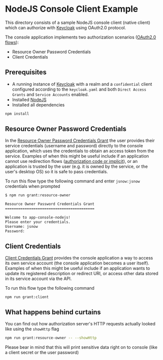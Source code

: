 # NodeJS Console Client Example

This directory consists of a sample NodeJS console client (native client)
which can authorize with [Keycloak](http://www.keycloak.org/) using OAuth2.0 protocol. 

The console application implements two authorization scenarios ([OAuth2.0 flows](https://www.digitalocean.com/community/tutorials/an-introduction-to-oauth-2)):
- Resource Owner Password Credentials
- Client Credentials

## Prerequisites

- A running instance of [Keycloak](http://www.keycloak.org/) with a realm and a `confidential` client configured
  according to the `keycloak.yaml` and both `Direct Access Grants` and `Service Accounts` enabled.
- Installed [NodeJS](https://nodejs.org/en/)
- Installed all dependencies

```bash
npm install
```

## Resource Owner Password Credentials

In the [Resource Owner Password Credentials Grant](https://tools.ietf.org/html/rfc6749#section-1.3.3) the user provides their 
service credentials (username and password) directly to the console application, which uses the credentials 
to obtain an access token from the service. Examples of when this might be useful include if an application
cannot use redirection flows ([authorization code or implicit](https://tools.ietf.org/html/rfc6749#section-1.3.1)), 
or an application is trusted by the user (e.g. it is owned by the service, 
or the user's desktop OS) so it is safe to pass credentials.

To run this flow type the following command and enter `jsnow:jsnow` credentials when prompted 

```bash
$ npm run grant:resource-owner

Resource Owner Password Credentials Grant
=========================================

Welcome to app-console-nodejs!
Please enter your credentials.
Username: jsnow
Password:

```

## Client Credentials

[Client Credentials Grant](https://tools.ietf.org/html/rfc6749#section-1.3.4) provides the console application 
a way to access its own service account (the console application becomes a user itself). 
Examples of when this might be useful include if an application wants to update its registered 
description or redirect URI, or access other data stored in its service account via the API. 

To run this flow type the following command

```
npm run grant:client
```

## What happens behind curtains

You can find out how authorization server's HTTP requests actually looked like using the `showHttp` flag

```bash
npm run grant:resource-owner -- --showHttp
```

Please bear in mind that this will print sensitive data right 
on to console (like a client secret or the user password)
